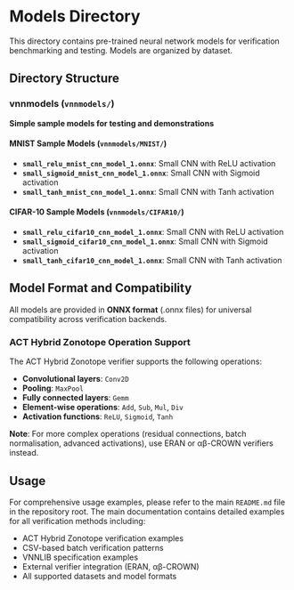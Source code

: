 # Models Directory

This directory contains pre-trained neural network models for verification benchmarking and testing. Models are organized by dataset.

## Directory Structure

### vnnmodels (`vnnmodels/`)
**Simple sample models for testing and demonstrations**

#### MNIST Sample Models (`vnnmodels/MNIST/`)
- **`small_relu_mnist_cnn_model_1.onnx`**: Small CNN with ReLU activation
- **`small_sigmoid_mnist_cnn_model_1.onnx`**: Small CNN with Sigmoid activation
- **`small_tanh_mnist_cnn_model_1.onnx`**: Small CNN with Tanh activation

#### CIFAR-10 Sample Models (`vnnmodels/CIFAR10/`)
- **`small_relu_cifar10_cnn_model_1.onnx`**: Small CNN with ReLU activation
- **`small_sigmoid_cifar10_cnn_model_1.onnx`**: Small CNN with Sigmoid activation
- **`small_tanh_cifar10_cnn_model_1.onnx`**: Small CNN with Tanh activation


## Model Format and Compatibility

All models are provided in **ONNX format** (.onnx files) for universal compatibility across verification backends.

### ACT Hybrid Zonotope Operation Support

The ACT Hybrid Zonotope verifier supports the following operations:
- **Convolutional layers**: `Conv2D`
- **Pooling**: `MaxPool`
- **Fully connected layers**: `Gemm`
- **Element-wise operations**: `Add`, `Sub`, `Mul`, `Div`
- **Activation functions**: `ReLU`, `Sigmoid`, `Tanh`

**Note**: For more complex operations (residual connections, batch normalisation, advanced activations), use ERAN or αβ-CROWN verifiers instead.

## Usage

For comprehensive usage examples, please refer to the main `README.md` file in the repository root. The main documentation contains detailed examples for all verification methods including:

- ACT Hybrid Zonotope verification examples
- CSV-based batch verification patterns
- VNNLIB specification examples
- External verifier integration (ERAN, αβ-CROWN)
- All supported datasets and model formats
